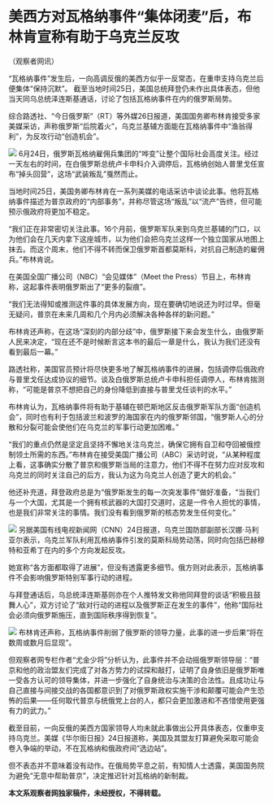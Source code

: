 

# 美西方对瓦格纳事件“集体闭麦”后，布林肯宣称有助于乌克兰反攻

（观察者网讯）

“瓦格纳事件”发生后，一向高调反俄的美西方似乎一反常态，在重申支持乌克兰后便集体“保持沉默”。
截至当地时间25日，美国总统拜登仍未作出具体表态，但他当天同乌总统泽连斯基通话，讨论了包括瓦格纳事件在内的俄罗斯局势。

综合路透社、“今日俄罗斯”（RT）等外媒26日报道，美国国务卿布林肯接受多家美媒采访，声称俄罗斯“后院着火”，乌克兰基辅方面能在瓦格纳事件中“渔翁得利”，为反攻行动“创造机会”。

![](https://inews.gtimg.com/newsapp_bt/0/15809373356/1000)
6月24日，俄罗斯瓦格纳雇佣兵集团的“哗变”让整个国际社会高度关注。经过一天左右的时间，在白俄罗斯总统卢卡申科介入调停后，瓦格纳创始人普里戈任宣布“掉头回营”，这场“武装叛乱”戛然而止。

当地时间25日，美国务卿布林肯在一系列美媒的电话采访中谈论此事。他将瓦格纳事件描述为普京政府的“内部事务”，并称尽管这场“叛乱”以“流产”告终，但可能预示俄政府将更加不稳定。

“我们正在非常密切关注此事。16个月前，俄罗斯军队来到乌克兰基辅的门口，以为他们会在几天内拿下这座城市，以为他们会把乌克兰这样一个独立国家从地图上抹去。而这个周末，他们不得不转而保卫俄罗斯首都莫斯科，对抗自己制造的雇佣兵。”布林肯说。

在美国全国广播公司（NBC）“会见媒体”（Meet the Press）节目上，布林肯称，这起事件表明俄罗斯出了“更多的裂痕”。

“我们无法得知或推测这件事的具体发展方向，现在要确切地说还为时过早。但毫无疑问，普京在未来几周和几个月内必须解决各种各样的新问题。”

布林肯还声称，在这场“深刻的内部分歧”中，俄罗斯接下来会发生什么，由俄罗斯人民来决定，“现在还不是时候断言这本书的最后一章是什么，我认为我们还没有看到最后一幕。”

路透社称，美国官员预计将尽快更多地了解瓦格纳事件的进展，包括调停后俄政府与普里戈任达成协议的细节。谈及白俄罗斯总统卢卡申科担任调停人，布林肯揣测称，“可能是普京不想把自己的身份降低到直接与普里戈任谈判的水平。”

布林肯认为，瓦格纳事件将有助于基辅在顿巴斯地区反击俄罗斯军队方面“创造机会”，同时也有利于包括波兰和波罗的海国家在内的俄罗斯邻国，“俄罗斯人心的分散和分裂可能会使他们在乌克兰的军事行动更加困难。”

“我们的重点仍然是坚定且坚持不懈地关注乌克兰，确保它拥有自卫和夺回被俄控制领土所需的东西。”布林肯在接受美国广播公司（ABC）采访时说，“从某种程度上看，这事确实分散了普京和俄罗斯当局的注意力，他们不得不在努力应对反攻和乌克兰的同时关注自己的后方，我认为这为乌克兰人创造了更大的机会。”

他还补充道，拜登政府总是为“俄罗斯发生的每一次突发事件”做好准备，“当我们与一个大国，尤其是一个拥有核武器的大国打交道时，这是一件令人担忧的事情，也是我们非常关注的事情。我们没有看到俄罗斯的核态势发生任何变化。”

![](https://inews.gtimg.com/newsapp_bt/0/15809373357/1000)
另据美国有线电视新闻网（CNN）24日报道，乌克兰国防部副部长汉娜·马利亚尔表示，乌克兰军队利用瓦格纳事件引发的莫斯科局势动荡，同时向包括巴赫穆特和亚希丁在内的多个方向发起反攻。

她宣称“各方面都取得了进展”，但没有透露更多细节。俄方则对此表示，瓦格纳事件不会影响俄罗斯特别军事行动的进程。

与拜登通话后，乌总统泽连斯基则亦在个人推特发文称他同拜登的谈话“积极且鼓舞人心”，双方讨论了“敌对行动的进程以及俄罗斯正在发生的事件”，他称“国际社会必须向俄罗斯施压，直到国际秩序得到恢复”。

![](https://inews.gtimg.com/newsapp_bt/0/15809373360/1000)
布林肯还声称，瓦格纳事件削弱了俄罗斯的领导力量，此事的进一步后果“将在数周或数月后显现”。

但观察者网专栏作者“尤金少将”分析认为，此事件并不会动摇俄罗斯领导层：“普京和他的政治盟友们完成了对各方势力的试探和敲打，证明了自身依旧是俄罗斯唯一受各方认可的领导集体，并进一步强化了自身统治与决策的合法性。且成功让与自己直接与间接交战的各国都意识到了对俄罗斯政权实施干涉和颠覆可能会产生恐怖的后果——任何取代普京与统俄党上台的人，都只会更加激进和不吝惜使用更强有力的武力。”

截至目前，一向反俄的美西方国家领导人均未就此事做出公开具体表态，仅重申支持乌克兰。美媒《华尔街日报》24日报道称，美国及其盟友打算避免采取可能会卷入争端的举动，不在瓦格纳和俄政府间“选边站”。

但不表态并不意味着没有动作。在俄局势平息之前，有知情人士透露，美国国务院为避免“无意中帮助普京”，决定推迟针对瓦格纳的新制裁。

**本文系观察者网独家稿件，未经授权，不得转载。**

